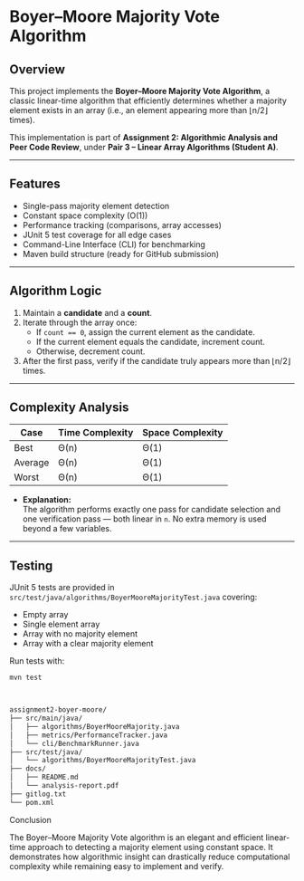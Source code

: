#  Boyer–Moore Majority Vote Algorithm

##  Overview
This project implements the **Boyer–Moore Majority Vote Algorithm**, a classic linear-time algorithm that efficiently determines whether a majority element exists in an array (i.e., an element appearing more than ⌊n/2⌋ times).

This implementation is part of **Assignment 2: Algorithmic Analysis and Peer Code Review**, under **Pair 3 – Linear Array Algorithms (Student A)**.

---

##  Features
-  Single-pass majority element detection
-  Constant space complexity (O(1))
-  Performance tracking (comparisons, array accesses)
-  JUnit 5 test coverage for all edge cases
-  Command-Line Interface (CLI) for benchmarking
-  Maven build structure (ready for GitHub submission)

---

##  Algorithm Logic
1. Maintain a **candidate** and a **count**.
2. Iterate through the array once:
    - If `count == 0`, assign the current element as the candidate.
    - If the current element equals the candidate, increment count.
    - Otherwise, decrement count.
3. After the first pass, verify if the candidate truly appears more than ⌊n/2⌋ times.

---

##  Complexity Analysis
| Case | Time Complexity | Space Complexity |
|------|------------------|------------------|
| Best | Θ(n) | Θ(1) |
| Average | Θ(n) | Θ(1) |
| Worst | Θ(n) | Θ(1) |

- **Explanation:**  
  The algorithm performs exactly one pass for candidate selection and one verification pass — both linear in `n`. No extra memory is used beyond a few variables.

---

##  Testing
JUnit 5 tests are provided in `src/test/java/algorithms/BoyerMooreMajorityTest.java` covering:
- Empty array
- Single element array
- Array with no majority element
- Array with a clear majority element

Run tests with:
```bash
mvn test



assignment2-boyer-moore/
├── src/main/java/
│   ├── algorithms/BoyerMooreMajority.java
│   ├── metrics/PerformanceTracker.java
│   └── cli/BenchmarkRunner.java
├── src/test/java/
│   └── algorithms/BoyerMooreMajorityTest.java
├── docs/
│   ├── README.md
│   └── analysis-report.pdf
├── gitlog.txt
└── pom.xml

```

Conclusion

The Boyer–Moore Majority Vote algorithm is an elegant and efficient linear-time approach to detecting a majority element using constant space.
It demonstrates how algorithmic insight can drastically reduce computational complexity while remaining easy to implement and verify.
